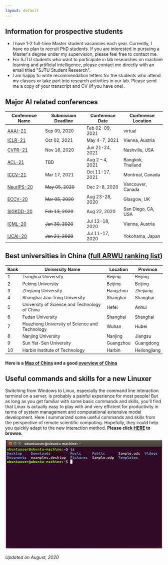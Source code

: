 ```yaml
---
layout: default
---
```

## Information for prospective students
* I have 1-2 full-time Master student vacancies each year. Currently, I have no plan to recruit PhD students. If you are interested in pursuing a Master's degree under my supervision, please feel free to contact me.
* For SJTU students who want to participate in lab researches on machine learning and artificial intelligence, please contact me directly with an email titled "SJTU Student Research".
* I am happy to write recommendation letters for the students who attend my classes or take part into research activities in our lab. Please send me a copy of your transcript and CV (if you have one). 

## Major AI related conferences

Conference Name  | Submission Deadline | Conference Date |Conference Location 
----------------- | -------------| -------------|-------------
[AAAI-21](https://aaai.org/Conferences/AAAI-21/)| Sep 09, 2020| Feb 02-09, 2021| virtual
[ICLR-21](https://iclr.cc/) | Oct 02, 2021| May 4-7, 2021|Vienna, Austria
[CVPR-21](http://cvpr2021.thecvf.com/) | Nov 16, 2020|Jun 21-24, 2021|Nashville, USA
[ACL-21](https://2021.aclweb.org/)|TBD|Aug 2 – 4, 2021|Bangkok, Thailand
[ICCV-21](http://iccv2021.thecvf.com/home)|Mar 17, 2021|Oct 11-17, 2021|Montreal, Canada
[NeurIPS-20](https://nips.cc/Conferences/2020)| ~~May 05, 2020~~| Dec 2-8, 2020|Vancouver, Canada
[ECCV-20](https://eccv2020.eu/)|~~Mar 05, 2020~~|Aug 23-28, 2020|Glasgow, UK
[SIGKDD-20](https://www.kdd.org/kdd2020/#!) | ~~Feb 13, 2020~~ | Aug 22, 2020 | San Diego, CA, USA
[ICML-20](https://icml.cc/Conferences/2020)| ~~Jan 30, 2020~~| Jul 12-18, 2020|Vienna, Austria
[IJCAI-20](http://www.ijcai20.org) | ~~Jan 21, 2020~~|Jul 11-17, 2020|Yokohama, Japan






## Best universities in China ([full ARWU ranking list](http://www.shanghairanking.com/World-University-Rankings-2020/China.html))

Rank | University Name | Location | Province
----- | ------------ | --------- | ----------
1	|Tsinghua University |	Beijing | Beijing
2	|Peking University	|Beijing | Beijing
3	|Zhejiang University	|Hangzhou | Zhejiang
4	|Shanghai Jiao Tong University|	Shanghai | Shanghai
5	|University of Science and Technology of China|	Hefei |Anhui
6	|Fudan University	|Shanghai | Shanghai
7	|Huazhong University of Science and Technology|	Wuhan | Hubei
8	|Nanjing University	|Nanjing | Jiangsu
9	|Sun Yat-Sen University	|Guangzhou | Guangdong
10	|Harbin Institute of Technology	|Harbin | Heilongjiang

#### Here is a [Map of China](https://www.chinadiscovery.com/china-maps/china-provincial-map.html) and a good [overview of China](https://www.chinadiscovery.com/travel-guide/facts.html)

## Useful commands and skills for a new Linuxer
Switching from Windows to Linux, especially the command line interaction terminal on a server, is probably a painful experience for most people! But as long as you get familiar with some basic commands and skills, you’ll find that Linux is actually easy to play with and very efficient for productivity in terms of system management and computational extensive model development. Here I summarized some useful commands and skills from the perspective of remote scientific computing. Hopefully, they could help you quickly adapt to the new interaction method. **Please click [HERE](linux.md) to browse.**

<div style="text-align:center"><img src="1111.png" alt="Markdown Monster icon" align="center" width="500" /></div>

###### Updated on August, 2020

